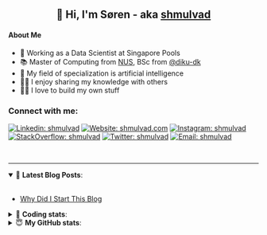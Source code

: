 <h2 align="center">
	👋 Hi, I'm Søren - aka <a href="https://shmulvad.com">shmulvad</a>
</h2>

#### About Me
- 🤖 Working as a Data Scientist at Singapore Pools
- 📚 Master of Computing from [NUS], BSc from [@diku-dk]
- 🧠 My field of specialization is artificial intelligence
- 👨‍🏫 I enjoy sharing my knowledge with others
- 👨‍💻 I love to build my own stuff

### Connect with me:

[![Linkedin: shmulvad](https://img.shields.io/badge/shmulvad-blue?style=flat&logo=Linkedin&logoColor=white)][linkedin]
[![Website: shmulvad.com](https://img.shields.io/badge/shmulvad.com-47CCCC?&style=flat&logo=Google-Chrome&logoColor=white)][website]
[![Instagram: shmulvad](https://img.shields.io/badge/-@shmulvad-purple?style=flat&logo=Instagram&logoColor=white)][instagram]
[![StackOverflow: shmulvad](https://img.shields.io/badge/shmulvad-FE7A16?style=flat&logo=stack-overflow&logoColor=white)][stackOverflow]
[![Twitter: shmulvad](https://img.shields.io/badge/@shmulvad-1ca0f1?style=flat&logo=twitter&logoColor=white)][twitter]
[![Email: shmulvad](https://img.shields.io/badge/shmulvad-D14836?style=flat&logo=gmail&logoColor=white)][mail]

<br />

---

<details open>
 <summary>📕 <b>Latest Blog Posts</b>: </summary>

<br>

<!-- BLOG-POST-LIST:START -->
- [Why Did I Start This Blog](https://shmulvad.com/blog/why-did-start-this-blog)
<!-- BLOG-POST-LIST:END -->

</details>

<!-- --- -->

<details>
 <summary>🤖 <b>Coding stats</b>: </summary>

<br>

NOTE: Doesn't track coding at work or work done in environments such as Jupyter Notebooks.

<!--START_SECTION:waka-->
![Code Time](http://img.shields.io/badge/Code%20Time-2%2C144%20hrs%2029%20mins-blue)

**I'm a Night 🦉** 

```text
🌞 Morning                440 commits         ██░░░░░░░░░░░░░░░░░░░░░░░   09.04 % 
🌆 Daytime                1256 commits        ██████░░░░░░░░░░░░░░░░░░░   25.80 % 
🌃 Evening                2014 commits        ██████████░░░░░░░░░░░░░░░   41.36 % 
🌙 Night                  1159 commits        ██████░░░░░░░░░░░░░░░░░░░   23.80 % 
```


📊 **This Week I Spent My Time On** 

```text
💬 Programming Languages: 
Python                   8 hrs 1 min         ████████████████████░░░░░   78.65 % 
Other                    1 hr 9 mins         ███░░░░░░░░░░░░░░░░░░░░░░   11.28 % 
HTML                     30 mins             █░░░░░░░░░░░░░░░░░░░░░░░░   05.00 % 
Bash                     13 mins             █░░░░░░░░░░░░░░░░░░░░░░░░   02.23 % 
Text                     7 mins              ░░░░░░░░░░░░░░░░░░░░░░░░░   01.15 % 

🔥 Editors: 
VS Code                  9 hrs 4 mins        ██████████████████████░░░   88.80 % 
Zsh                      1 hr 8 mins         ███░░░░░░░░░░░░░░░░░░░░░░   11.20 % 

🐱‍💻 Projects: 
hit-locator              5 hrs 11 mins       █████████████░░░░░░░░░░░░   50.82 % 
transcriber              2 hrs 26 mins       ██████░░░░░░░░░░░░░░░░░░░   23.99 % 
overvaagning-admin       1 hr 29 mins        ████░░░░░░░░░░░░░░░░░░░░░   14.59 % 
sppl-chatbot             47 mins             ██░░░░░░░░░░░░░░░░░░░░░░░   07.68 % 
datapakke-interface      12 mins             █░░░░░░░░░░░░░░░░░░░░░░░░   02.12 % 
```


 Last Updated on 17/09/2023 18:40:10 UTC
<!--END_SECTION:waka-->

</details>

<!-- --- -->

<details>
 <summary>😇 <b>My GitHub stats</b>: </summary>

<br>

<img align="left" alt="shmulvad's Github Stats" src="https://github-readme-stats.vercel.app/api?username=shmulvad&show_icons=true&hide_border=true" />

</details>



[website]: https://shmulvad.com
[twitter]: https://twitter.com/shmulvad
[linkedin]: https://linkedin.com/in/shmulvad
[instagram]: https://instagram.com/shmulvad
[stackOverflow]: https://stackoverflow.com/users/9248793/shmulvad
[mail]: mailto:shmulvad@gmail.com
[@diku-dk]: https://github.com/diku-dk
[github]: https://github.com/shmulvad
[NUS]: https://www.nus.edu.sg
